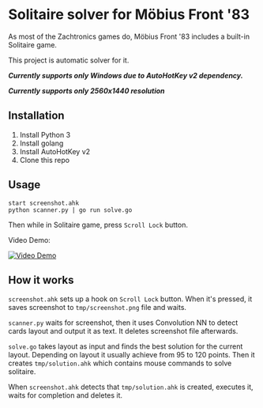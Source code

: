 # Solitaire solver for Möbius Front '83

As most of the Zachtronics games do, Möbius Front '83 includes a built-in Solitaire game.

This project is automatic solver for it. 

***Currently supports only Windows due to AutoHotKey v2 dependency.***

***Currently supports only 2560x1440 resolution***

## Installation

1. Install Python 3
2. Install golang
3. Install AutoHotKey v2
4. Clone this repo

## Usage

```
start screenshot.ahk
python scanner.py | go run solve.go
```

Then while in Solitaire game, press `Scroll Lock` button.

Video Demo:

[![Video Demo](https://img.youtube.com/vi/oFfNf5Tyh_I/0.jpg)](https://www.youtube.com/watch?v=oFfNf5Tyh_I)

## How it works

`screenshot.ahk` sets up a hook on `Scroll Lock` button. When it's pressed, it saves screenshot to `tmp/screenshot.png` file and waits.

`scanner.py` waits for screenshot, then it uses Convolution NN to detect cards layout and output it as text. It deletes screenshot file afterwards.

`solve.go` takes layout as input and finds the best solution for the current layout. Depending on layout it usually achieve from 95 to 120 points. 
Then it creates `tmp/solution.ahk` which contains mouse commands to solve solitaire.

When `screenshot.ahk` detects that `tmp/solution.ahk` is created, executes it, waits for completion and deletes it.
